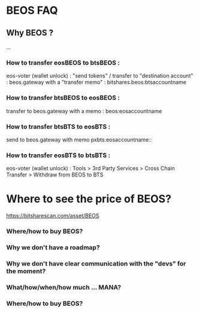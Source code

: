 # BEOS FAQ

## Why BEOS ? 

...

### How to transfer eosBEOS to btsBEOS : 

eos-voter (wallet unlock) : "send tokens" / transfer to "destination account" : beos.gateway with a "transfer memo" : bitshares.beos:btsaccountname

### How to transfer btsBEOS to eosBEOS : 

transfer to beos.gateway with a memo : beos:eosaccountname

### How to transfer btsBTS to eosBTS : 

send to beos.gateway with memo pxbts:eosaccountname::

### How to transfer eosBTS to btsBTS : 

eos-voter (wallet unlock) : Tools > 3rd Party Services > Cross Chain Transfer > Withdraw from BEOS to BTS

# Where to see the price of BEOS?

https://bitsharescan.com/asset/BEOS

### Where/how to buy BEOS?
### Why we don't have a roadmap?
### Why we don't have clear communication with the "devs" for the moment?
### What/how/when/how much ... MANA?
### Where/how to buy BEOS?


